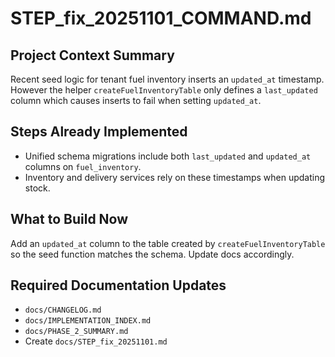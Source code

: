 # STEP_fix_20251101_COMMAND.md

## Project Context Summary
Recent seed logic for tenant fuel inventory inserts an `updated_at` timestamp.
However the helper `createFuelInventoryTable` only defines a `last_updated`
column which causes inserts to fail when setting `updated_at`.

## Steps Already Implemented
- Unified schema migrations include both `last_updated` and `updated_at` columns
  on `fuel_inventory`.
- Inventory and delivery services rely on these timestamps when updating stock.

## What to Build Now
Add an `updated_at` column to the table created by
`createFuelInventoryTable` so the seed function matches the schema.
Update docs accordingly.

## Required Documentation Updates
- `docs/CHANGELOG.md`
- `docs/IMPLEMENTATION_INDEX.md`
- `docs/PHASE_2_SUMMARY.md`
- Create `docs/STEP_fix_20251101.md`
